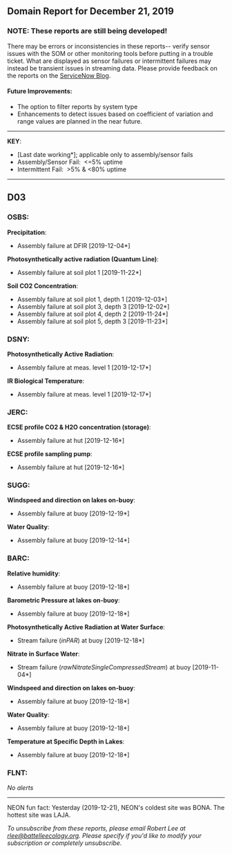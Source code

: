 ## Domain Report for December 21, 2019


### NOTE: These reports are still being developed!
There may be errors or inconsistencies in these reports-- verify sensor issues with the SOM or other monitoring tools before putting in a trouble ticket. What are displayed as sensor failures or intermittent failures may instead be transient issues in streaming data.
Please provide feedback on the reports on the [ServiceNow Blog](https://neon.service-now.com/community?id=community_blog&sys_id=9b4fbe8adbed734017ecf9041d9619be).

#### Future Improvements: 
 - The option to filter reports by system type 
 - Enhancements to detect issues based on coefficient of variation and range values are planned in the near future.

***

**KEY**:

 - [Last date working*]; applicable only to assembly/sensor fails
 - Assembly/Sensor Fail:&nbsp;&nbsp;<=5% uptime
 - Intermittent Fail:&nbsp;&nbsp;>5% & <80% uptime

***
## D03

### OSBS:

**Precipitation**:
 - Assembly failure at DFIR [2019-12-04*]

**Photosynthetically active radiation (Quantum Line)**:
 - Assembly failure at soil plot 1 [2019-11-22*]

**Soil CO2 Concentration**:
 - Assembly failure at soil plot 1, depth 1 [2019-12-03*]
 - Assembly failure at soil plot 3, depth 3 [2019-12-02*]
 - Assembly failure at soil plot 4, depth 2 [2019-11-24*]
 - Assembly failure at soil plot 5, depth 3 [2019-11-23*]

### DSNY:

**Photosynthetically Active Radiation**:
 - Assembly failure at meas. level 1 [2019-12-17*]

**IR Biological Temperature**:
 - Assembly failure at meas. level 1 [2019-12-17*]

### JERC:

**ECSE profile CO2 & H2O concentration (storage)**:
 - Assembly failure at hut [2019-12-16*]

**ECSE profile sampling pump**:
 - Assembly failure at hut [2019-12-16*]

### SUGG:

**Windspeed and direction on lakes on-buoy**:
 - Assembly failure at buoy [2019-12-19*]

**Water Quality**:
 - Assembly failure at buoy [2019-12-14*]

### BARC:

**Relative humidity**:
 - Assembly failure at buoy [2019-12-18*]

**Barometric Pressure at lakes on-buoy**:
 - Assembly failure at buoy [2019-12-18*]

**Photosynthetically Active Radiation at Water Surface**:
 - Stream failure (_inPAR_) at buoy [2019-12-18*]

**Nitrate in Surface Water**:
 - Stream failure (_rawNitrateSingleCompressedStream_) at buoy [2019-11-04*]

**Windspeed and direction on lakes on-buoy**:
 - Assembly failure at buoy [2019-12-18*]

**Water Quality**:
 - Assembly failure at buoy [2019-12-18*]

**Temperature at Specific Depth in Lakes**:
 - Assembly failure at buoy [2019-12-18*]

### FLNT:

_No alerts_

***
NEON fun fact: Yesterday (2019-12-21), NEON's coldest site was BONA. The hottest site was LAJA.

_To unsubscribe from these reports, please email Robert Lee at rlee@battelleecology.org. Please specify if you'd like to modify your subscription or completely unsubscribe._
